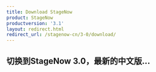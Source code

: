 ```yaml
---
title: Download StageNow
product: StageNow
productversion: '3.1'
layout: redirect.html
redirect_url: /stagenow-cn/3-0/download/
---
```


## 切换到StageNow 3.0，最新的中文版...
